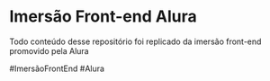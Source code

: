 # Imersão Front-end Alura
Todo conteúdo desse repositório foi replicado da imersão front-end promovido pela Alura

#ImersãoFrontEnd #Alura
